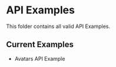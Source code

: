 # API Examples
This folder contains all valid API Examples.

## Current Examples
- Avatars API Example